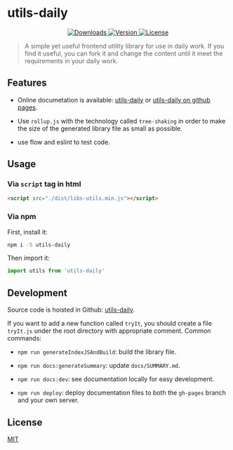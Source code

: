 # utils-daily

<p align="center">
  <a href="https://npmcharts.com/compare/utils-daily?minimal=true">
    <img src="https://img.shields.io/npm/dm/utils-daily.svg" alt="Downloads">
  </a>
  <a href="https://www.npmjs.com/package/utils-daily">
    <img src="https://img.shields.io/npm/v/utils-daily.svg" alt="Version">
  </a>
  <a href="https://www.npmjs.com/package/utils-daily">
    <img src="https://img.shields.io/npm/l/utils-daily.svg" alt="License">
  </a>
</p>

> A simple yet useful frontend utility library for use in daily work. If you find it useful, you can fork it and change the content until it meet the requirements in your daily work.


## Features

- Online documetation is available: [utils-daily](http://www.lookmaths.com/) or [utils-daily on github pages](https://yakima-teng.github.io/utils-daily/).

- Use `rollup.js` with the technology called `tree-shaking` in order to make the size of the generated library file as small as possible.

- use flow and eslint to test code.


## Usage

### Via `script` tag in html

```html
<script src="./dist/libs-utils.min.js"></script>
```

### Via npm

First, install it:

```bash
npm i -S utils-daily
```

Then import it:

```javascript
import utils from 'utils-daily'
```


## Development

Source code is hoisted in Github: [utils-daily](https://github.com/Yakima-Teng/utils-daily).

If you want to add a new function called `tryIt`, you should create a file `tryIt.js` under the root directory with appropriate comment. Common commands:

- `npm run generateIndexJSAndBuild`: build the library file.

- `npm run docs:generateSummary`: update `docs/SUMMARY.md`.

- `npm run docs:dev`: see documentation locally for easy development.

- `npm run deploy`: deploy documentation files to both the `gh-pages` branch and your own server.

## License

[MIT](./LICENSE)
